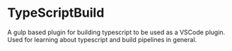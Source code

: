 # TypeScriptBuild

A gulp based plugin for building typescript to be used as a VSCode plugin. Used for learning about typescript and build pipelines in general.
